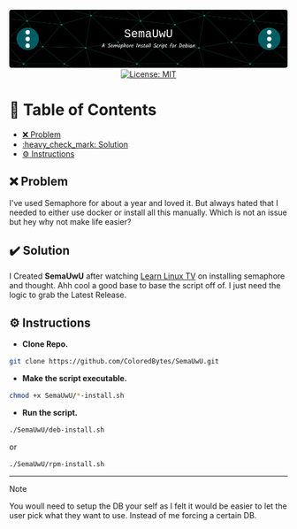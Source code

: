 <p align="center">
  <img src="./assets/images/github-header-image.png" alt="Header">
  <a href="https://github.com/ColoredBytes/Sempahore/blob/96113c308c5c5c57bb28591d058b2e90b2c65d33/LICENSE">
    <img src="https://img.shields.io/badge/License-MIT-yellow.svg" alt="License: MIT">
  </a>
</p>


# :link: Table of Contents

- [:x: Problem](#x-problem)
- [:heavy\_check\_mark: Solution](#heavy_check_mark-solution)
- [:gear: Instructions](#gear-instructions)


## :x: Problem

I've used Semaphore for about a year and loved it. But always hated that I needed to either use docker or install all this manually. Which is not an issue but hey why not make life easier? 

## :heavy_check_mark: Solution

I Created **SemaUwU**  after watching [Learn Linux TV](https://www.learnlinux.tv/complete-ansible-semaphore-tutorial-from-installation-to-automation/#more-4065) on installing semaphore and thought. Ahh cool a good base to base the script off of. I just need the logic to grab the Latest Release. 

## :gear: Instructions

- **Clone Repo.**

```bash
git clone https://github.com/ColoredBytes/SemaUwU.git
```
- **Make the script executable.**

```bash
chmod +x SemaUwU/*-install.sh
```
- **Run the script.**
 
 ```bash
 ./SemaUwU/deb-install.sh
```
or
```
./SemaUwU/rpm-install.sh
```
---
> [!NOTE]
> You woull need to setup the DB your self as I felt it would be easier to let the user pick what they want to use. Instead of me forcing a certain DB.



